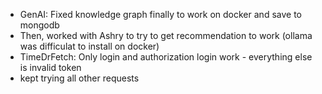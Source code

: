 * GenAI: Fixed knowledge graph finally to work on docker and save to mongodb
* Then, worked with Ashry to try to get recommendation to work (ollama was difficulat to install on docker)
* TimeDrFetch: Only login and authorization login work - everything else is invalid token
* kept trying all other requests
